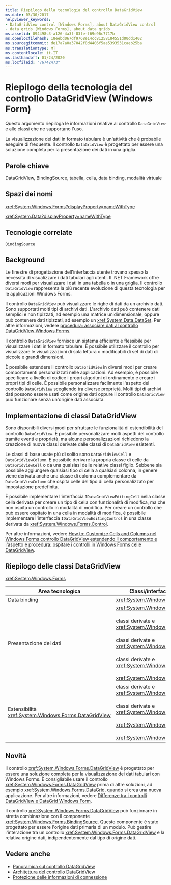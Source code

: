 ```yaml
---
title: Riepilogo della tecnologia del controllo DataGridView
ms.date: 03/30/2017
helpviewer_keywords:
- DataGridView control [Windows Forms], about DataGridView control
- data grids [Windows Forms], about data grids
ms.assetid: 094498c3-a126-4a3f-83fe-f69e96c7717b
ms.openlocfilehash: 18eebd067df9768e14cc81258184551d00dd1402
ms.sourcegitcommit: de17a7a0a37042f0d4406f5ae5393531caeb25ba
ms.translationtype: MT
ms.contentlocale: it-IT
ms.lasthandoff: 01/24/2020
ms.locfileid: "76742473"
---
```

# <a name="datagridview-control-technology-summary-windows-forms"></a>Riepilogo della tecnologia del controllo DataGridView (Windows Form)
Questo argomento riepiloga le informazioni relative al controllo `DataGridView` e alle classi che ne supportano l'uso.  
  
 La visualizzazione dei dati in formato tabulare è un'attività che è probabile eseguire di frequente. Il controllo `DataGridView` è progettato per essere una soluzione completa per la presentazione dei dati in una griglia.  
  
## <a name="keywords"></a>Parole chiave  
 DataGridView, BindingSource, tabella, cella, data binding, modalità virtuale  
  
## <a name="namespaces"></a>Spazi dei nomi  
 <xref:System.Windows.Forms?displayProperty=nameWithType>  
  
 <xref:System.Data?displayProperty=nameWithType>  
  
## <a name="related-technologies"></a>Tecnologie correlate  
 `BindingSource`  
  
## <a name="background"></a>Background  
 Le finestre di progettazione dell'interfaccia utente trovano spesso la necessità di visualizzare i dati tabulari agli utenti. Il .NET Framework offre diversi modi per visualizzare i dati in una tabella o in una griglia. Il controllo `DataGridView` rappresenta la più recente evoluzione di questa tecnologia per le applicazioni Windows Forms.  
  
 Il controllo `DataGridView` può visualizzare le righe di dati da un archivio dati. Sono supportati molti tipi di archivi dati. L'archivio dati può contenere dati semplici e non tipizzati, ad esempio una matrice unidimensionale, oppure può contenere dati tipizzati, ad esempio un <xref:System.Data.DataSet>. Per altre informazioni, vedere [procedura: associare dati al controllo DataGridView Windows Forms](how-to-bind-data-to-the-windows-forms-datagridview-control.md).  
  
 Il controllo `DataGridView` fornisce un sistema efficiente e flessibile per visualizzare i dati in formato tabulare. È possibile utilizzare il controllo per visualizzare le visualizzazioni di sola lettura o modificabili di set di dati di piccole e grandi dimensioni.  
  
 È possibile estendere il controllo `DataGridView` in diversi modi per creare comportamenti personalizzati nelle applicazioni. Ad esempio, è possibile specificare a livello di codice i propri algoritmi di ordinamento e creare i propri tipi di celle. È possibile personalizzare facilmente l'aspetto del controllo `DataGridView` scegliendo tra diverse proprietà. Molti tipi di archivi dati possono essere usati come origine dati oppure il controllo `DataGridView` può funzionare senza un'origine dati associata.  
  
## <a name="implementing-datagridview-classes"></a>Implementazione di classi DataGridView  
 Sono disponibili diversi modi per sfruttare le funzionalità di estendibilità del controllo `DataGridView`. È possibile personalizzare molti aspetti del controllo tramite eventi e proprietà, ma alcune personalizzazioni richiedono la creazione di nuove classi derivate dalle classi di `DataGridView` esistenti.  
  
 Le classi di base usate più di solito sono `DataGridViewCell` e `DataGridViewColumn`. È possibile derivare la propria classe di celle da `DataGridViewCell` o da una qualsiasi delle relative classi figlio. Sebbene sia possibile aggiungere qualsiasi tipo di cella a qualsiasi colonna, in genere viene derivata anche una classe di colonna complementare da `DataGridViewColumn` che ospita celle del tipo di cella personalizzato per impostazione predefinita.  
  
 È possibile implementare l'interfaccia `IDataGridViewEditingCell` nella classe cella derivata per creare un tipo di cella con funzionalità di modifica, ma che non ospita un controllo in modalità di modifica. Per creare un controllo che può essere ospitato in una cella in modalità di modifica, è possibile implementare l'interfaccia `IDataGridViewEditingControl` in una classe derivata da <xref:System.Windows.Forms.Control>.  
  
 Per altre informazioni, vedere [How to: Customize Cells and Columns nel Windows Forms controllo DataGridView estendendo il comportamento e l'aspetto](customize-cells-and-columns-in-the-datagrid-by-extending-behavior.md) e [procedura: ospitare i controlli in Windows Forms celle DataGridView](how-to-host-controls-in-windows-forms-datagridview-cells.md).  
  
## <a name="datagridview-classes-at-a-glance"></a>Riepilogo delle classi DataGridView  
 <xref:System.Windows.Forms>  
  
|Area tecnologica|Classi/interfacce/elementi di configurazione|  
|---------------------|-------------------------------------------------|  
|Data binding|<xref:System.Windows.Forms.BindingSource>|  
|Presentazione dei dati|<xref:System.Windows.Forms.DataGridView><br /><br /> classi derivate e <xref:System.Windows.Forms.DataGridViewCell><br /><br /> classi derivate e <xref:System.Windows.Forms.DataGridViewRow><br /><br /> classi derivate e <xref:System.Windows.Forms.DataGridViewColumn><br /><br /> <xref:System.Windows.Forms.DataGridViewCellStyle>|  
|Estensibilità <xref:System.Windows.Forms.DataGridView>|classi derivate e <xref:System.Windows.Forms.DataGridViewCell><br /><br /> classi derivate e <xref:System.Windows.Forms.DataGridViewColumn><br /><br /> <xref:System.Windows.Forms.IDataGridViewEditingCell><br /><br /> <xref:System.Windows.Forms.IDataGridViewEditingControl>|  
  
## <a name="whats-new"></a>Novità  
 Il controllo <xref:System.Windows.Forms.DataGridView> è progettato per essere una soluzione completa per la visualizzazione dei dati tabulari con Windows Forms. È consigliabile usare il controllo <xref:System.Windows.Forms.DataGridView> prima di altre soluzioni, ad esempio <xref:System.Windows.Forms.DataGrid>, quando si crea una nuova applicazione. Per altre informazioni, vedere [Differenze tra i controlli DataGridView e DataGrid Windows Form](differences-between-the-windows-forms-datagridview-and-datagrid-controls.md).  
  
 Il controllo <xref:System.Windows.Forms.DataGridView> può funzionare in stretta combinazione con il componente <xref:System.Windows.Forms.BindingSource>. Questo componente è stato progettato per essere l'origine dati primaria di un modulo. Può gestire l'interazione tra un controllo <xref:System.Windows.Forms.DataGridView> e la relativa origine dati, indipendentemente dal tipo di origine dati.  
  
## <a name="see-also"></a>Vedere anche

- [Panoramica sul controllo DataGridView](datagridview-control-overview-windows-forms.md)
- [Architettura del controllo DataGridView](datagridview-control-architecture-windows-forms.md)
- [Protezione delle informazioni di connessione](../../data/adonet/protecting-connection-information.md)
